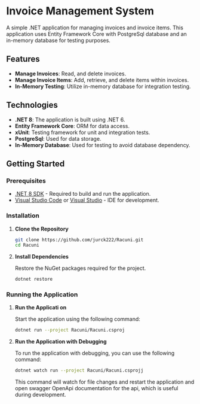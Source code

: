 # Invoice Management System

A simple .NET application for managing invoices and invoice items. This application uses Entity Framework Core with PostgreSql database and an in-memory database for testing purposes.

## Features

- **Manage Invoices**: Read, and delete invoices.
- **Manage Invoice Items**: Add, retrieve, and delete items within invoices.
- **In-Memory Testing**: Utilize in-memory database for integration testing.

## Technologies

- **.NET 8**: The application is built using .NET 6.
- **Entity Framework Core**: ORM for data access.
- **xUnit**: Testing framework for unit and integration tests.
- **PostgreSql**: Used for data storage.
- **In-Memory Database**: Used for testing to avoid database dependency.

## Getting Started

### Prerequisites

- [.NET 8 SDK](https://dotnet.microsoft.com/download/dotnet/8.0) - Required to build and run the application.
- [Visual Studio Code](https://code.visualstudio.com/) or [Visual Studio](https://visualstudio.microsoft.com/) - IDE for development.

### Installation

1. **Clone the Repository**

   ```bash
   git clone https://github.com/jurck222/Racuni.git
   cd Racuni
   ```
2. **Install Dependencies**

   Restore the NuGet packages required for the project.

   ```bash
   dotnet restore
   ```

### Running the Application

1. **Run the Applicati	on**

   Start the application using the following command:

   ```bash
   dotnet run --project Racuni/Racuni.csproj
   ```

2. **Run the Application with Debugging**

   To run the application with debugging, you can use the following command:

   ```bash
   dotnet watch run --project Racuni/Racuni.csprojj
   ```

   This command will watch for file changes and restart the application and open swagger OpenApi documentation for the api, which is useful during development.